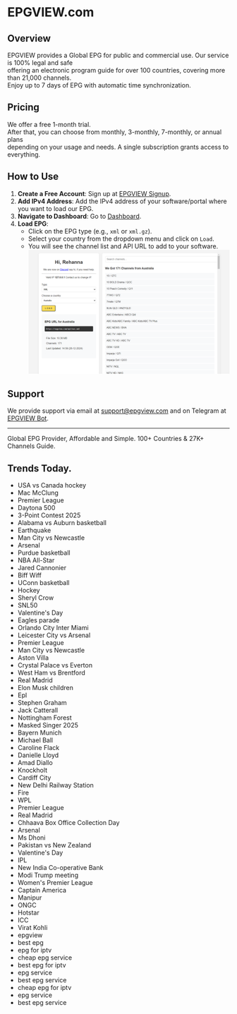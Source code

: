 # EPGVIEW.com



## Overview
EPGVIEW provides a Global EPG for public and commercial use. Our service is 100% legal and safe\
offering an electronic program guide for over 100 countries, covering more than 21,000 channels.\
Enjoy up to 7 days of EPG with automatic time synchronization.

## Pricing
We offer a free 1-month trial. \
After that, you can choose from monthly, 3-monthly, 7-monthly, or annual plans \
depending on your usage and needs. A single subscription grants access to everything.

## How to Use
1. **Create a Free Account**: Sign up at [EPGVIEW Signup](https://epgview.com/signup.php).
2. **Add IPv4 Address**: Add the IPv4 address of your software/portal where you want to load our EPG.
3. **Navigate to Dashboard**: Go to [Dashboard](https://epgview.com/dashboard.php).
4. **Load EPG**:
   - Click on the EPG type (e.g., `xml` or `xml.gz`).
   - Select your country from the dropdown menu and click on `Load`.
   - You will see the channel list and API URL to add to your software.
![EPGVIEW](img/dashboard.png)
## Support
We provide support via email at [support@epgview.com](mailto:support@epgview.com) and on Telegram at [EPGVIEW Bot](https://t.me/epgview_bot).

---

Global EPG Provider, Affordable and Simple. 100+ Countries & 27K+ Channels Guide.

## Trends Today.

- USA vs Canada hockey
- Mac McClung
- Premier League
- Daytona 500
- 3-Point Contest 2025
- Alabama vs Auburn basketball
- Earthquake
- Man City vs Newcastle
- Arsenal
- Purdue basketball
- NBA All-Star
- Jared Cannonier
- Biff Wiff
- UConn basketball
- Hockey
- Sheryl Crow
- SNL50
- Valentine's Day
- Eagles parade
- Orlando City  Inter Miami
- Leicester City vs Arsenal
- Premier League
- Man City vs Newcastle
- Aston Villa
- Crystal Palace vs Everton
- West Ham vs Brentford
- Real Madrid
- Elon Musk children
- Epl
- Stephen Graham
- Jack Catterall
- Nottingham Forest
- Masked Singer 2025
- Bayern Munich
- Michael Ball
- Caroline Flack
- Danielle Lloyd
- Amad Diallo
- Knockholt
- Cardiff City
- New Delhi Railway Station
- Fire
- WPL
- Premier League
- Real Madrid
- Chhaava Box Office Collection Day
- Arsenal
- Ms Dhoni
- Pakistan vs New Zealand
- Valentine's Day
- IPL
- New India Co-operative Bank
- Modi Trump meeting
- Women's Premier League
- Captain America
- Manipur
- ONGC
- Hotstar
- ICC
- Virat Kohli
- epgview
- best epg
- epg for iptv
- cheap epg service
- best epg for iptv
- epg service
- best epg service
- cheap epg for iptv
- epg service
- best epg service
